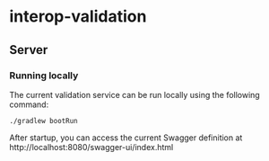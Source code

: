 # interop-validation

## Server

### Running locally

The current validation service can be run locally using the following command:

```shell
./gradlew bootRun
```

After startup, you can access the current Swagger definition at http://localhost:8080/swagger-ui/index.html
